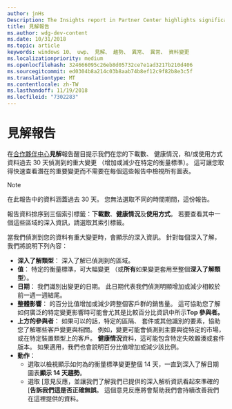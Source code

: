 ```yaml
---
author: jnHs
Description: The Insights report in Partner Center highlights significant changes about your apps.
title: 見解報告
ms.author: wdg-dev-content
ms.date: 10/31/2018
ms.topic: article
keywords: windows 10、 uwp、 見解、 趨勢、 異常、 異常、 資料變更
ms.localizationpriority: medium
ms.openlocfilehash: 324666095c26eb8d05732ce7e1ad3217b210d406
ms.sourcegitcommit: ed0304b8a214c03b8aab74b8ef12c9f82b8e3c5f
ms.translationtype: MT
ms.contentlocale: zh-TW
ms.lasthandoff: 11/19/2018
ms.locfileid: "7302283"
---
```

# <a name="insights-report"></a>見解報告


在[合作夥伴中心](https://partner.microsoft.com/dashboard)**見解**報告醒目提示我們在您的下載數、 健康情況，和/或使用方式資料過去 30 天偵測到的重大變更 （增加或減少在特定的衡量標準）。 這可讓您取得快速查看潛在的重要變更而不需要在每個這些報告中檢視所有圖表。

> [!NOTE]
> 在此報告中的資料涵蓋過去 30 天。 您無法選取不同的時間期間，這份報告。

報告資料排序到三個索引標籤：**下載數**、**健康情況**及**使用方式**。 若要查看其中一個這些區域的深入資訊，請選取其索引標籤。

當我們偵測到您的資料有重大變更時，會顯示的深入資訊。 針對每個深入了解，我們將說明下列內容：
- **深入了解類型**： 深入了解已偵測到的區域。
- **值**： 特定的衡量標準，可大幅變更 （或**所有**如果變更套用至整個**深入了解類型**）。
- **日期**： 我們識別出變更的日期。 此日期代表我們偵測明顯增加或減少相較於前一週一週結尾。
- **整體影響**： 的百分比值增加或減少跨整個客戶群的銷售量。 這可協助您了解如何廣泛的特定變更影響時可能會尤其是比較百分比資訊中所示**Top 參與者。**
- **上方的參與者**： 如果可以的話，特定的區隔、 套件或其他識別的要素，協助您了解哪些客戶變更與相關。 例如，變更可能會偵測到主要與從特定的市場，或在特定裝置類型上的客戶。 **健康情況**資料，這可能包含特定失敗雜湊或套件版本。 如果適用，我們也會說明百分比值增加或減少該比例。
- **動作**：
   - 選取以檢視顯示如何為的衡量標準變更整個 14 天，一直到深入了解日期圖表**顯示 14 天趨勢**。
   - 選取 [意見反應，並讓我們了解我們已提供的深入解析資訊看起來準確的 [**告訴我們這是否正確無誤**。 這個意見反應將會幫助我們會持續改善我們在這裡提供的資料。 

